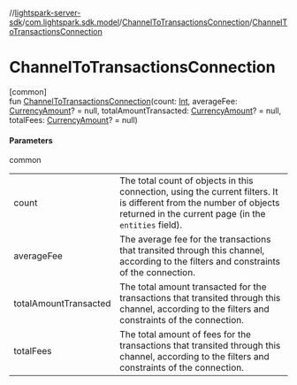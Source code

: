 //[lightspark-server-sdk](../../../index.md)/[com.lightspark.sdk.model](../index.md)/[ChannelToTransactionsConnection](index.md)/[ChannelToTransactionsConnection](-channel-to-transactions-connection.md)

# ChannelToTransactionsConnection

[common]\
fun [ChannelToTransactionsConnection](-channel-to-transactions-connection.md)(count: [Int](https://kotlinlang.org/api/latest/jvm/stdlib/kotlin/-int/index.html), averageFee: [CurrencyAmount](../-currency-amount/index.md)? = null, totalAmountTransacted: [CurrencyAmount](../-currency-amount/index.md)? = null, totalFees: [CurrencyAmount](../-currency-amount/index.md)? = null)

#### Parameters

common

| | |
|---|---|
| count | The total count of objects in this connection, using the current filters. It is different from the number of objects returned in the current page (in the `entities` field). |
| averageFee | The average fee for the transactions that transited through this channel, according to the filters and constraints of the connection. |
| totalAmountTransacted | The total amount transacted for the transactions that transited through this channel, according to the filters and constraints of the connection. |
| totalFees | The total amount of fees for the transactions that transited through this channel, according to the filters and constraints of the connection. |
